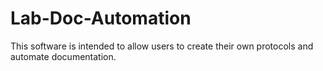# Lab-Doc-Automation
This software is intended to allow users to create their own protocols and automate documentation.
